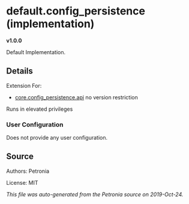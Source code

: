 # default.config_persistence (implementation)
**v1.0.0**

Default Implementation.

## Details

Extension For:
* [core.config_persistence.api](core.config_persistence.api.md)
  no version restriction


Runs in elevated privileges

### User Configuration

Does not provide any user configuration.










## Source

Authors: Petronia

License: MIT

*This file was auto-generated from the Petronia source on 2019-Oct-24.*
